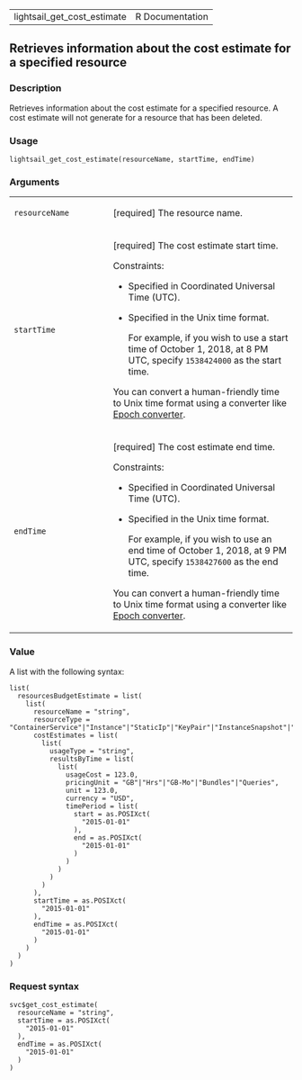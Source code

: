 <table style="width: 100%;">
<tbody>
<tr class="odd">
<td>lightsail_get_cost_estimate</td>
<td style="text-align: right;">R Documentation</td>
</tr>
</tbody>
</table>

## Retrieves information about the cost estimate for a specified resource

### Description

Retrieves information about the cost estimate for a specified resource.
A cost estimate will not generate for a resource that has been deleted.

### Usage

    lightsail_get_cost_estimate(resourceName, startTime, endTime)

### Arguments

<table>
<colgroup>
<col style="width: 35%" />
<col style="width: 65%" />
</colgroup>
<tbody>
<tr class="odd">
<td><code
id="lightsail_get_cost_estimate_:_resourceName">resourceName</code></td>
<td><p>[required] The resource name.</p></td>
</tr>
<tr class="even">
<td><code
id="lightsail_get_cost_estimate_:_startTime">startTime</code></td>
<td><p>[required] The cost estimate start time.</p>
<p>Constraints:</p>
<ul>
<li><p>Specified in Coordinated Universal Time (UTC).</p></li>
<li><p>Specified in the Unix time format.</p>
<p>For example, if you wish to use a start time of October 1, 2018, at 8
PM UTC, specify <code>1538424000</code> as the start time.</p></li>
</ul>
<p>You can convert a human-friendly time to Unix time format using a
converter like <a href="https://www.epochconverter.com/">Epoch
converter</a>.</p></td>
</tr>
<tr class="odd">
<td><code id="lightsail_get_cost_estimate_:_endTime">endTime</code></td>
<td><p>[required] The cost estimate end time.</p>
<p>Constraints:</p>
<ul>
<li><p>Specified in Coordinated Universal Time (UTC).</p></li>
<li><p>Specified in the Unix time format.</p>
<p>For example, if you wish to use an end time of October 1, 2018, at 9
PM UTC, specify <code>1538427600</code> as the end time.</p></li>
</ul>
<p>You can convert a human-friendly time to Unix time format using a
converter like <a href="https://www.epochconverter.com/">Epoch
converter</a>.</p></td>
</tr>
</tbody>
</table>

### Value

A list with the following syntax:

    list(
      resourcesBudgetEstimate = list(
        list(
          resourceName = "string",
          resourceType = "ContainerService"|"Instance"|"StaticIp"|"KeyPair"|"InstanceSnapshot"|"Domain"|"PeeredVpc"|"LoadBalancer"|"LoadBalancerTlsCertificate"|"Disk"|"DiskSnapshot"|"RelationalDatabase"|"RelationalDatabaseSnapshot"|"ExportSnapshotRecord"|"CloudFormationStackRecord"|"Alarm"|"ContactMethod"|"Distribution"|"Certificate"|"Bucket",
          costEstimates = list(
            list(
              usageType = "string",
              resultsByTime = list(
                list(
                  usageCost = 123.0,
                  pricingUnit = "GB"|"Hrs"|"GB-Mo"|"Bundles"|"Queries",
                  unit = 123.0,
                  currency = "USD",
                  timePeriod = list(
                    start = as.POSIXct(
                      "2015-01-01"
                    ),
                    end = as.POSIXct(
                      "2015-01-01"
                    )
                  )
                )
              )
            )
          ),
          startTime = as.POSIXct(
            "2015-01-01"
          ),
          endTime = as.POSIXct(
            "2015-01-01"
          )
        )
      )
    )

### Request syntax

    svc$get_cost_estimate(
      resourceName = "string",
      startTime = as.POSIXct(
        "2015-01-01"
      ),
      endTime = as.POSIXct(
        "2015-01-01"
      )
    )
